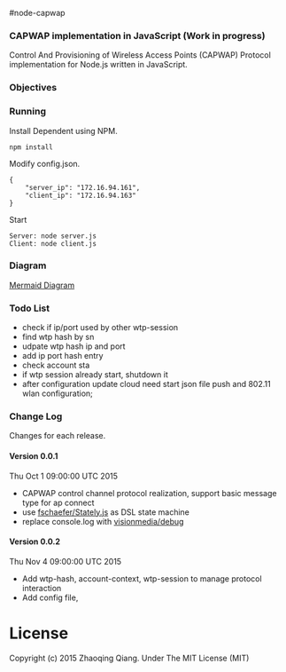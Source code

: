 #node-capwap

### CAPWAP implementation in JavaScript (Work in progress)

Control And Provisioning of Wireless Access Points (CAPWAP) Protocol implementation for Node.js
written in JavaScript.

### Objectives

### Running

Install Dependent using NPM.

```
npm install
```

Modify config.json.

```
{
    "server_ip": "172.16.94.161",
    "client_ip": "172.16.94.163"
}
```

Start

```
Server: node server.js  
Client: node client.js  
```
### Diagram

[Mermaid Diagram](./doc/diagram.md)  

### Todo List

 * check if ip/port used by other wtp-session
 * find wtp hash by sn
 * udpate wtp hash ip and port
 * add ip port hash entry
 * check account sta 
 * if wtp session already start, shutdown it
 * after configuration update cloud need start json file push and 802.11 wlan configuration;

### Change Log

Changes for each release.

#### Version 0.0.1

Thu Oct 1 09:00:00 UTC 2015

 * CAPWAP control channel protocol realization, support basic message type for ap connect
 * use [fschaefer/Stately.js](https://github.com/fschaefer/Stately.js) as DSL state machine
 * replace console.log with [visionmedia/debug](https://github.com/visionmedia/debug)

#### Version 0.0.2

Thu Nov 4 09:00:00 UTC 2015

 * Add wtp-hash, account-context, wtp-session to manage protocol interaction  
 * Add config file,  


# License

Copyright (c) 2015 Zhaoqing Qiang. Under The MIT License (MIT)